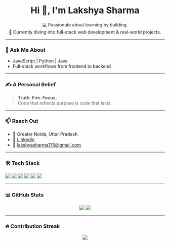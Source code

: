 <h1 align="center">Hi 👋, I'm Lakshya Sharma</h1>

<p align="center">
💻 Passionate about learning by building.<br>
🌱 Currently diving into full-stack web development & real-world projects.
</p>

---

### 💬 Ask Me About

- JavaScript | Python | Java
- Full-stack workflows from frontend to backend

---

### ✍️ A Personal Belief

> **Truth. Fire. Focus.**  
> Code that reflects purpose is code that lasts.

---

### 📫 Reach Out

- 📍 Greater Noida, Uttar Pradesh  
- 🔗 [LinkedIn](https://www.linkedin.com/in/lakshya-sharma-757238250)  
- 📧 lakshyasharma175@gmail.com

---

### 🛠️ Tech Stack

<p>
  <img src="https://img.shields.io/badge/JavaScript-F7DF1E?style=flat-square&logo=javascript&logoColor=black"/>
  <img src="https://img.shields.io/badge/TypeScript-3178C6?style=flat-square&logo=typescript&logoColor=white"/>
  <img src="https://img.shields.io/badge/Python-3776AB?style=flat-square&logo=python&logoColor=white"/>
  <img src="https://img.shields.io/badge/HTML5-E34F26?style=flat-square&logo=html5&logoColor=white"/>
  <img src="https://img.shields.io/badge/CSS3-1572B6?style=flat-square&logo=css3&logoColor=white"/>
  <img src="https://img.shields.io/badge/Git-F05032?style=flat-square&logo=git&logoColor=white"/>
</p>

---

### 📊 GitHub Stats

<p align="center">
  <img src="https://github-readme-stats.vercel.app/api?username=llcool&show_icons=true&theme=radical" />
  <img src="https://github-readme-stats.vercel.app/api/top-langs/?username=llcool&layout=compact&theme=radical" />
</p>

---

### 🔥 Contribution Streak

<p align="center">
  <img src="https://github-readme-streak-stats.herokuapp.com/?user=llcool&theme=radical" />
</p>
